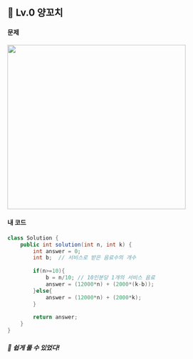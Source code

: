 ## 📍 Lv.0 양꼬치 <br>

#### 문제 <br>
<img src="https://github.com/yejinsohn/TIL/assets/104317217/f8b631e2-b3b3-4400-84b5-d45e91ecce11" width="400" height="370"/>

#### 내 코드 <br>

```Java
class Solution {
    public int solution(int n, int k) {
        int answer = 0;
        int b;  // 서비스로 받은 음료수의 개수
        
        if(n>=10){
            b = n/10; // 10인분당 1개의 서비스 음료
            answer = (12000*n) + (2000*(k-b));
        }else{
            answer = (12000*n) + (2000*k);
        }
        
        return answer;
    }
}
```

##### 🌿 쉽게 풀 수 있었다!
